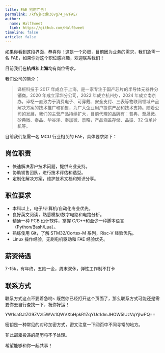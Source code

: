 ```yaml
---
title: FAE 招聘广告！
permalink: /kfGjHcdk36vg74_H/FAE/
author: 
  name: HalfSweet
  link: https://github.com/HalfSweet
timeline: false
article: false
---
```


如果你看到这段界面，恭喜你！这是一个彩蛋，目前因为业务的需求，我们急需一名 FAE，如果你对这个职位感兴趣，欢迎联系我们！

目前我们在**杭州**和**上海**均有岗位需求。

我们公司的简介：

> 译枢科技于 2017 年成立于上海，是一家专注于国产芯片的半导体元器件分销商。2020 年成立深圳分公司，2022 年成立杭州办，2024 年成立南京办。译枢一直致力于消费电子、可穿戴、安全支付、三表等物联网领域产品解决方案的技术推广和销售，为广大企业用户提供产品和技术支持。随着公司的发展，我们的主营产品持续扩大，目前代理的品牌有：普冉、至晟微、矽典微、泰晶、华谷泽、奉加微、景略，产品涵盖存储、晶振、32 位单片机等。

目前我们急需一名 MCU 行业相关的 FAE，具体要求如下：

## 岗位职责
- 快速解决客户技术问题，提供专业支持。
- 协助销售团队，进行技术评估和选型。
- 定制化解决方案，维护技术文档和知识分享。

## 职位要求
- 本科以上，电子/计算机/自动化专业优先。
- 良好英文阅读，熟悉模拟/数字电路和电路分析。
- 精通一种 PCB 设计软件，掌握 C/C++和至少一种脚本语言（Python/Bash/Lua）。
- 熟练使用 Git，了解 STM32/Cortex-M 系列，Risc-V 经验优先。
- Linux 操作经验，无刷电机驱动和 FAE 经验优先。

## 薪资待遇

7-15k，有年终，五险一金，周末双休，弹性工作制不打卡

## 联系方式

联系方式这点不要着急哟~ 既然你已经打开这个页面了，那么联系方式可能还是需要你去自行查找一下，祝你好运！

YW1saGJtZG9ZVzl5WVc1QWVXbHpkR1ZqYUc1dmJHOW5lUzVqYjIwPQ==

密钥是一种常见的对称加密方式，密文注意一下网页中不同寻常的地方。

非此邮箱投递的简历将不予处理。

希望能够和你一起共事！
